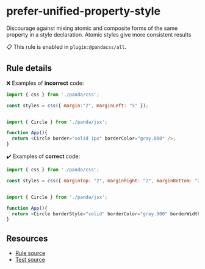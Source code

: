 [//]: # (This file is generated by eslint-docgen. Do not edit it directly.)

# prefer-unified-property-style

Discourage against mixing atomic and composite forms of the same property in a style declaration. Atomic styles give more consistent results

📋 This rule is enabled in `plugin:@pandacss/all`.

## Rule details

❌ Examples of **incorrect** code:
```js
import { css } from './panda/css';

const styles = css({ margin:"2", marginLeft: "5" });
```
```js

import { Circle } from './panda/jsx';

function App(){
  return <Circle border="solid 1px" borderColor="gray.800" />;
}
```

✔️ Examples of **correct** code:
```js
import { css } from './panda/css';

const styles = css({ marginTop: "2", marginRight: "2", marginBottom: "2", marginLeft: "5" });
```
```js

import { Circle } from './panda/jsx';

function App(){
  return <Circle borderStyle="solid" borderColor="gray.900" borderWidth="1px" />;
}
```

## Resources

* [Rule source](/plugin/src/rules/prefer-unified-property-style.ts)
* [Test source](/plugin/tests/prefer-unified-property-style.test.ts)
